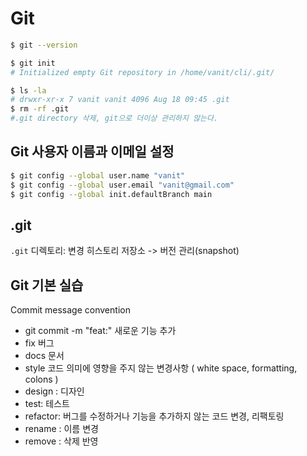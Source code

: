 # Git

```sh
$ git --version

$ git init
# Initialized empty Git repository in /home/vanit/cli/.git/

$ ls -la
# drwxr-xr-x 7 vanit vanit 4096 Aug 18 09:45 .git
$ rm -rf .git
#.git directory 삭제, git으로 더이상 관리하지 않는다.
```

## Git 사용자 이름과 이메일 설정

```sh
$ git config --global user.name "vanit"
$ git config --global user.email "vanit@gmail.com"
$ git config --global init.defaultBranch main
```

## .git

`.git` 디렉토리: 변경 히스토리 저장소 -> 버전 관리(snapshot)

## Git 기본 실습

Commit message convention

- git commit -m "feat:" 새로운 기능 추가
- fix 버그
- docs 문서
- style 코드 의미에 영향을 주지 않는 변경사항 ( white space, formatting, colons )
- design : 디자인
- test: 테스트
- refactor: 버그를 수정하거나 기능을 추가하지 않는 코드 변경, 리팩토링
- rename : 이름 변경
- remove : 삭제 반영
